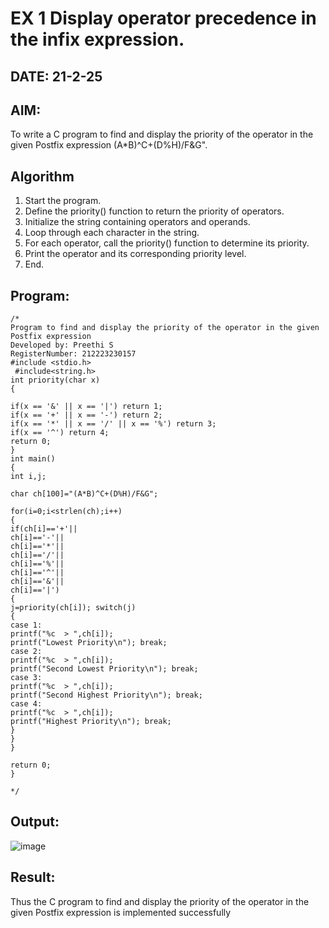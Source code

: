 # EX 1 Display operator precedence in the infix expression.
## DATE: 21-2-25
## AIM:
To write a C program to find and display the priority of the operator in the given Postfix expression (A*B)^C+(D%H)/F&G". 

## Algorithm
1. Start the program. 
2. Define the priority() function to return the priority of operators. 
3. Initialize the string containing operators and operands. 
4. Loop through each character in the string. 
5. For each operator, call the priority() function to determine its priority. 
6. Print the operator and its corresponding priority level. 
7. End.   

## Program:
```
/*
Program to find and display the priority of the operator in the given Postfix expression
Developed by: Preethi S
RegisterNumber: 212223230157
#include <stdio.h>
 #include<string.h>
int priority(char x)
{

if(x == '&' || x == '|') return 1;
if(x == '+' || x == '-') return 2;
if(x == '*' || x == '/' || x == '%') return 3;
if(x == '^') return 4;
return 0;
}
int main()
{
int i,j;
 
char ch[100]="(A*B)^C+(D%H)/F&G";

for(i=0;i<strlen(ch);i++)
{
if(ch[i]=='+'||
ch[i]=='-'||
ch[i]=='*'||
ch[i]=='/'||
ch[i]=='%'||
ch[i]=='^'||
ch[i]=='&'||
ch[i]=='|')
{
j=priority(ch[i]); switch(j)
{
case 1:
printf("%c	> ",ch[i]);
printf("Lowest Priority\n"); break;
case 2:
printf("%c	> ",ch[i]);
printf("Second Lowest Priority\n"); break;
case 3:
printf("%c	> ",ch[i]);
printf("Second Highest Priority\n"); break;
case 4:
printf("%c	> ",ch[i]);
printf("Highest Priority\n"); break;
}
}
}

return 0;
}
 
*/
```

## Output:
![image](https://github.com/user-attachments/assets/73d59d32-8d7a-41d2-8ec4-7d536ccac32d)



## Result:
Thus the C program to find and display the priority of the operator in the given Postfix expression is implemented successfully
